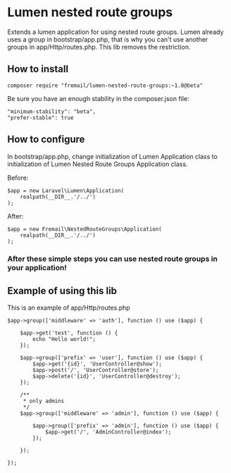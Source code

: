 # Lumen nested route groups

Extends a lumen application for using nested route groups.
Lumen already uses a group in bootstrap/app.php, that is why you can't use another groups in app/Http/routes.php. This lib removes the restriction.

## How to install

```
composer require "fremail/lumen-nested-route-groups:~1.0@beta"
```
Be sure you have an enough stability in the composer.json file:
```
"minimum-stability": "beta",
"prefer-stable": true
```

## How to configure
In bootstrap/app.php, change initialization of Lumen Application class to initialization of Lumen Nested Route Groups Application class.

Before:

```
$app = new Laravel\Lumen\Application(
    realpath(__DIR__.'/../')
);
```

After:

```
$app = new Fremail\NestedRouteGroups\Application(
    realpath(__DIR__.'/../')
);
```

### After these simple steps you can use nested route groups in your application!


## Example of using this lib
This is an example of app/Http/routes.php

```
$app->group(['middleware' => 'auth'], function () use ($app) {

    $app->get('test', function () {
        echo "Hello world!";
    });

    $app->group(['prefix' => 'user'], function () use ($app) {
        $app->get('{id}', 'UserController@show');
        $app->post('/', 'UserController@store');
        $app->delete('{id}', 'UserController@destroy');
    });

    /**
     * only admins
     */
    $app->group(['middleware' => 'admin'], function () use ($app) {

        $app->group(['prefix' => 'admin'], function () use ($app) {
            $app->get('/', 'AdminController@index');
        });

    });

});
```
